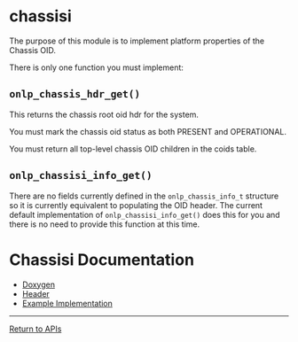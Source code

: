 # chassisi

The purpose of this module is to implement platform properties of the Chassis OID.

There is only one function you must implement:

## ```onlp_chassis_hdr_get()```

This returns the chassis root oid hdr for the system.

You must mark the chassis oid status as both PRESENT and OPERATIONAL.

You must return all top-level chassis OID children in the coids table.

## ```onlp_chassisi_info_get()```

There are no fields currently defined in the ```onlp_chassis_info_t``` structure so it is currently equivalent to populating the OID header.
The current default implementation of ```onlp_chassisi_info_get()``` does this for you and there is no need to provide this function at this time.

# Chassisi Documentation
* [Doxygen](https://htmlpreview.github.io/?https://raw.githubusercontent.com/opencomputeproject/OpenNetworkLinux/ONLPv2/packages/base/any/onlp/src/onlp/doc/html/group__chassisi.html)
* [Header](https://github.com/opencomputeproject/OpenNetworkLinux/blob/ONLPv2/packages/base/any/onlp/src/onlp/module/inc/onlp/platformi/chassisi.h)
* [Example Implementation](https://github.com/opencomputeproject/OpenNetworkLinux/blob/ONLPv2/packages/platforms/accton/x86-64/as7712-32x/onlp/builds/x86_64_accton_as7712_32x/module/src/chassisi.c)


---
[Return to APIs](http://opencomputeproject.github.io/OpenNetworkLinux/onlp/implementors/apis)
